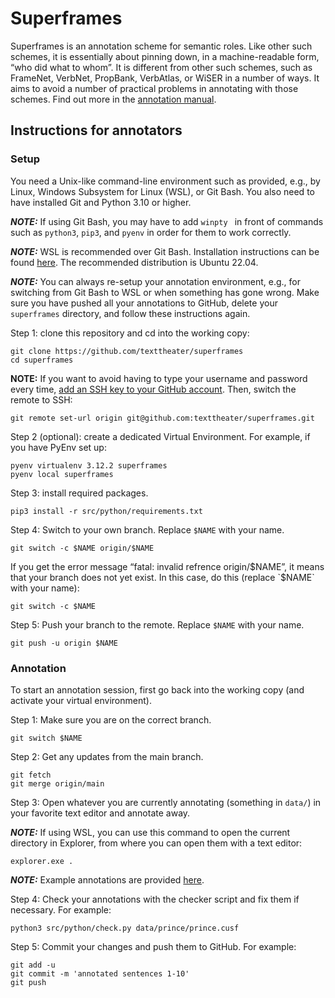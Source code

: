 Superframes
===========

Superframes is an annotation scheme for semantic roles. Like other such
schemes, it is essentially about pinning down, in a machine-readable form, “who
did what to whom”. It is different from other such schemes, such as FrameNet,
VerbNet, PropBank, VerbAtlas, or WiSER in a number of ways. It aims to avoid a
number of practical problems in annotating with those schemes. Find out more in
the [annotation
manual](https://github.com/texttheater/superframes/blob/main/doc/manual/manual.pdf).

Instructions for annotators
---------------------------

### Setup

You need a Unix-like command-line environment such as provided, e.g., by Linux,
Windows Subsystem for Linux (WSL), or Git Bash. You also need to have installed Git
and Python 3.10 or higher.

***NOTE:*** If using Git Bash, you may have to add `winpty ` in front of
commands such as `python3`, `pip3`, and `pyenv` in order for them to work
correctly.

***NOTE:*** WSL is recommended over Git Bash. Installation instructions can be
found [here](https://learn.microsoft.com/en-us/windows/wsl/install). The
recommended distribution is Ubuntu 22.04.

***NOTE:*** You can always re-setup your annotation environment, e.g., for
switching from Git Bash to WSL or when something has gone wrong. Make sure you
have pushed all your annotations to GitHub, delete your `superframes`
directory, and follow these instructions again.

Step 1: clone this repository and cd into the working copy:

    git clone https://github.com/texttheater/superframes
    cd superframes

**NOTE:** If you want to avoid having to type your username and password every
time, [add an SSH key to your GitHub
account](https://docs.github.com/en/authentication/connecting-to-github-with-ssh/adding-a-new-ssh-key-to-your-github-account).
Then, switch the remote to SSH:

    git remote set-url origin git@github.com:texttheater/superframes.git

Step 2 (optional): create a dedicated Virtual Environment. For example, if you
have PyEnv set up:

    pyenv virtualenv 3.12.2 superframes
    pyenv local superframes

Step 3: install required packages.

    pip3 install -r src/python/requirements.txt

Step 4: Switch to your own branch. Replace `$NAME` with your name.

    git switch -c $NAME origin/$NAME

If you get the error message “fatal: invalid refrence origin/$NAME”, it means
that your branch does not yet exist. In this case, do this (replace `$NAME`
with your name):

    git switch -c $NAME

Step 5: Push your branch to the remote. Replace `$NAME` with your name.

    git push -u origin $NAME

### Annotation

To start an annotation session, first go back into the working copy (and
activate your virtual environment).

Step 1: Make sure you are on the correct branch.

    git switch $NAME

Step 2: Get any updates from the main branch.

    git fetch
    git merge origin/main

Step 3: Open whatever you are currently annotating (something in `data/`) in
your favorite text editor and annotate away.

***NOTE:*** If using WSL, you can use this command to open the current
directory in Explorer, from where you can open them with a text editor:

    explorer.exe .

***NOTE:*** Example annotations are provided
[here](https://github.com/texttheater/superframes/blob/kilian/data/prince/prince.cusf).

Step 4: Check your annotations with the checker script and fix them if
necessary. For example:

    python3 src/python/check.py data/prince/prince.cusf

Step 5: Commit your changes and push them to GitHub. For example:

    git add -u
    git commit -m 'annotated sentences 1-10'
    git push
